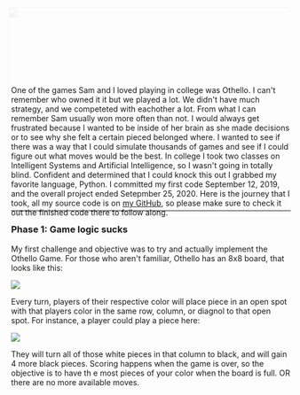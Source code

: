 <div class ="container" style="position:relative;text-align;">
    <img src = https://www.ultraboardgames.com/img/slideshow/othello.jpg style="opacity: .1;width:103%;height:40ch;position:relative;left:-1%;">
    <div class = "centered" style ="position: absolute;top:40%;left:30% transform: translate(-50%, -50%);"> One of the games Sam and I loved playing in college was Othello. I can't remember who owned it it but we played a lot. We didn't have much strategy, and we competeted with eachother a lot. From what I can remember Sam usually won more often than not. I would always get frustrated because I wanted to be inside of her brain as she made decisions or to see why she felt a certain pieced belonged where. I wanted to see if there was a way that I could simulate thousands of games and see if I could figure out what moves would be the best. In college I took two classes on Intelligent Systems and Artificial Intelligence, so I wasn't going in totally blind. Confident and determined that I could knock this out I grabbed my favorite language, Python. I committed my first code September 12, 2019, and the overall project ended Setepmber 25, 2020.  Here is the journey that I took, all my source code is on <a href="Https://github.com/IkePCampbell/OthelloAI">my GitHub</a>, so please make sure to check it out the finished code there to follow along. 
 </div>
</div>

--- 

### Phase 1: Game logic sucks
My first challenge and objective was to try and actually implement the Othello Game. For those who aren't familiar, Othello has an 8x8 board, that looks like this:

<img src = "https://www.flyordie.com/games/help/reversi/images/reversi-board.gif">

Every turn, players of their respective color will place piece in an open spot with that players color in the same row, column, or diagnol to that open spot. For instance, a player could play a piece here:

<img src = "https://encrypted-tbn0.gstatic.com/images?q=tbn%3AANd9GcRXhhk2utgubKGUfqoZcRYAbXreCeNjdf41Pw&usqp=CAU">

They will turn all of those white pieces in that column to black, and will gain 4 more black pieces. Scoring happens when the game is over, so the objective is to have th e most pieces of your color when the board is full. OR there are no more available moves.
